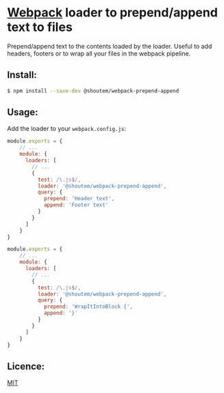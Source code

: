 # [Webpack](http://webpack.github.io/) loader to prepend/append text to files

Prepend/append text to the contents loaded by the loader. Useful to add headers, footers or to wrap all your files in the webpack pipeline.

## Install:

```bash
$ npm install --save-dev @shoutem/webpack-prepend-append
```

## Usage:

Add the loader to your `webpack.config.js`:

```javascript
module.exports = {
    // ...
    module: {
      loaders: [
        // ...
        {
          test: /\.js$/,
          loader: '@shoutem/webpack-prepend-append',
          query: {
            prepend: 'Header text',
            append: 'Footer text'
          }
        }
      ]
    }
}
```

```javascript
module.exports = {
    // ...
    module: {
      loaders: [
        // ...
        {
          test: /\.js$/,
          loader: '@shoutem/webpack-prepend-append',
          query: {
            prepend: 'WrapItIntoBlock {',
            append: '}'
          }
        }
      ]
    }
}
```

## Licence:

[MIT](http://en.wikipedia.org/wiki/MIT_License)
